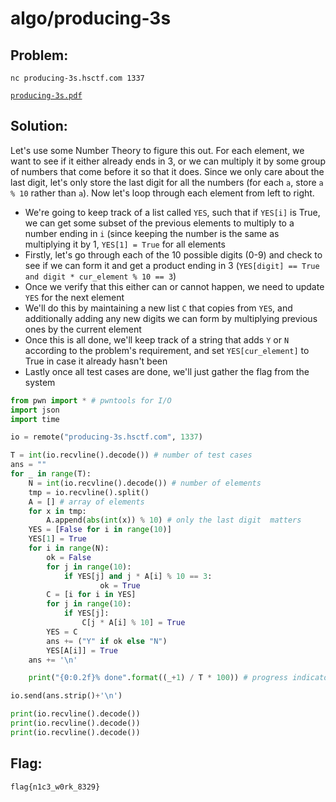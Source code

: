 # algo/producing-3s

## Problem: 

`nc producing-3s.hsctf.com 1337`

[`producing-3s.pdf`](https://hsctf-10-resources.storage.googleapis.com/uploads/404c0962d973ad42710830bd725c227410a847d8b1585fd0ed42ed5c1bac97dd/producing-3s.pdf)

## Solution: 

Let's use some Number Theory to figure this out. For each element, we want to see if it either already ends in 3, or we can multiply it by some group of numbers that come before it so that it does. Since we only care about the last digit, let's only store the last digit for all the numbers (for each `a`, store `a % 10` rather than `a`). Now let's loop through each element from left to right.
- We're going to keep track of a list called `YES`, such that if `YES[i]` is True, we can get some subset of the previous elements to multiply to a number ending in `i` (since keeping the number is the same as multiplying it by 1, `YES[1] = True` for all elements
- Firstly, let's go through each of the 10 possible digits (0-9) and check to see if we can form it and get a product ending in 3 (`YES[digit] == True and digit * cur_element % 10 == 3`)
- Once we verify that this either can or cannot happen, we need to update `YES` for the next element
- We'll do this by maintaining a new list `C` that copies from `YES`, and additionally adding any new digits we can form by multiplying previous ones by the current element
- Once this is all done, we'll keep track of a string that adds `Y` or `N` according to the problem's requirement, and set `YES[cur_element]` to True in case it already hasn't been
- Lastly once all test cases are done, we'll just gather the flag from the system

```Python
from pwn import * # pwntools for I/O
import json
import time

io = remote("producing-3s.hsctf.com", 1337)

T = int(io.recvline().decode()) # number of test cases
ans = ""
for _ in range(T):
    N = int(io.recvline().decode()) # number of elements
    tmp = io.recvline().split()
    A = [] # array of elements
    for x in tmp:
        A.append(abs(int(x)) % 10) # only the last digit  matters
    YES = [False for i in range(10)]
    YES[1] = True
    for i in range(N):
        ok = False
        for j in range(10):
            if YES[j] and j * A[i] % 10 == 3:
                    ok = True
        C = [i for i in YES]
        for j in range(10):
            if YES[j]:
                C[j * A[i] % 10] = True
        YES = C
        ans += ("Y" if ok else "N")
        YES[A[i]] = True
    ans += '\n'

    print("{0:0.2f}% done".format((_+1) / T * 100)) # progress indicator

io.send(ans.strip()+'\n')

print(io.recvline().decode())
print(io.recvline().decode())
print(io.recvline().decode())
```

## Flag:

`flag{n1c3_w0rk_8329}`